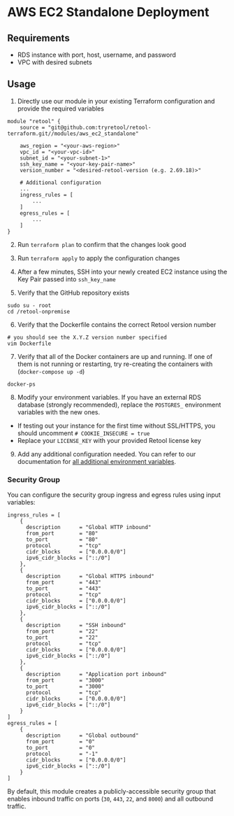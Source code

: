 # AWS EC2 Standalone Deployment

## Requirements
- RDS instance with port, host, username, and password
- VPC with desired subnets 

## Usage

1. Directly use our module in your existing Terraform configuration and provide the required variables

```
module "retool" {
    source = "git@github.com:tryretool/retool-terraform.git//modules/aws_ec2_standalone"

    aws_region = "<your-aws-region>"
    vpc_id = "<your-vpc-id>"
    subnet_id = "<your-subnet-1>"
    ssh_key_name = "<your-key-pair-name>"
    version_number = "<desired-retool-version (e.g. 2.69.18)>"

    # Additional configuration
    ...
    ingress_rules = [
        ...
    ]
    egress_rules = [
        ...
    ]
}
```

2. Run `terraform plan` to confirm that the changes look good

3. Run `terraform apply` to apply the configuration changes

4. After a few minutes, SSH into your newly created EC2 instance using the Key Pair passed into `ssh_key_name`

5. Verify that the GitHub repository exists

```
sudo su - root
cd /retool-onpremise
```

6. Verify that the Dockerfile contains the correct Retool version number

```
# you should see the X.Y.Z version number specified
vim Dockerfile
```

7. Verify that all of the Docker containers are up and running. If one of them is not running or restarting, try re-creating the containers with (`docker-compose up -d`)

```
docker-ps
```

8. Modify your environment variables. If you have an external RDS database (strongly recommended), replace the `POSTGRES_` environment variables with the new ones.
  - If testing out your instance for the first time without SSL/HTTPS, you should uncomment `# COOKIE_INSECURE = true`
  - Replace your `LICENSE_KEY` with your provided Retool license key

9. Add any additional configuration needed. You can refer to our documentation for [all additional environment variables](https://docs.retool.com/docs/environment-variables).

### Security Group

You can configure the security group ingress and egress rules using input variables:

```
ingress_rules = [
    {
      description      = "Global HTTP inbound"
      from_port        = "80"
      to_port          = "80"
      protocol         = "tcp"
      cidr_blocks      = ["0.0.0.0/0"]
      ipv6_cidr_blocks = ["::/0"]
    },
    {
      description      = "Global HTTPS inbound"
      from_port        = "443"
      to_port          = "443"
      protocol         = "tcp"
      cidr_blocks      = ["0.0.0.0/0"]
      ipv6_cidr_blocks = ["::/0"]
    },
    {
      description      = "SSH inbound"
      from_port        = "22"
      to_port          = "22"
      protocol         = "tcp"
      cidr_blocks      = ["0.0.0.0/0"]
      ipv6_cidr_blocks = ["::/0"]
    },
    {
      description      = "Application port inbound"
      from_port        = "3000"
      to_port          = "3000"
      protocol         = "tcp"
      cidr_blocks      = ["0.0.0.0/0"]
      ipv6_cidr_blocks = ["::/0"]
    }
]
egress_rules = [
    {
      description      = "Global outbound"
      from_port        = "0"
      to_port          = "0"
      protocol         = "-1"
      cidr_blocks      = ["0.0.0.0/0"]
      ipv6_cidr_blocks = ["::/0"]
    }
]
```

By default, this module creates a publicly-accessible security group that enables inbound traffic on ports (`30`, `443`, `22`, and `8000`) and all outbound traffic.

